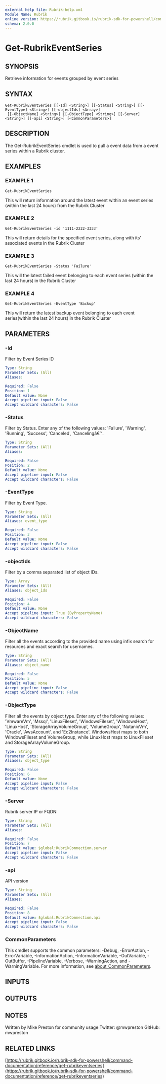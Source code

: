 ```yaml
---
external help file: Rubrik-help.xml
Module Name: Rubrik
online version: https://rubrik.gitbook.io/rubrik-sdk-for-powershell/command-documentation/reference/get-rubrikeventseries
schema: 2.0.0
---
```


# Get-RubrikEventSeries

## SYNOPSIS
Retrieve information for events grouped by event series

## SYNTAX

```
Get-RubrikEventSeries [[-Id] <String>] [[-Status] <String>] [[-EventType] <String>] [[-objectIds] <Array>]
 [[-ObjectName] <String>] [[-ObjectType] <String>] [[-Server] <String>] [[-api] <String>] [<CommonParameters>]
```

## DESCRIPTION
The Get-RubrikEventSeries cmdlet is used to pull a event data from a event series within a Rubrik cluster.

## EXAMPLES

### EXAMPLE 1
```
Get-RubrikEventSeries
```

This will return information around the latest event within an event series (within the last 24 hours) from the Rubrik Cluster

### EXAMPLE 2
```
Get-RubrikEventSeries -id '1111-2222-3333'
```

This will return details for the specified event series, along with its' associated events in the Rubrik Cluster

### EXAMPLE 3
```
Get-RubrikEventSeries -Status 'Failure'
```

This will the latest failed event belonging to each event series (within the last 24 hours) in the Rubrik Cluster

### EXAMPLE 4
```
Get-RubrikEventSeries -EventType 'Backup'
```

This will return the latest backup event belonging to each event series(within the last 24 hours) in the Rubrik Cluster

## PARAMETERS

### -Id
Filter by Event Series ID

```yaml
Type: String
Parameter Sets: (All)
Aliases:

Required: False
Position: 1
Default value: None
Accept pipeline input: False
Accept wildcard characters: False
```

### -Status
Filter by Status.
Enter any of the following values: 'Failure', 'Warning', 'Running', 'Success', 'Canceled', 'Cancelingâ€™.

```yaml
Type: String
Parameter Sets: (All)
Aliases:

Required: False
Position: 2
Default value: None
Accept pipeline input: False
Accept wildcard characters: False
```

### -EventType
Filter by Event Type.

```yaml
Type: String
Parameter Sets: (All)
Aliases: event_type

Required: False
Position: 3
Default value: None
Accept pipeline input: False
Accept wildcard characters: False
```

### -objectIds
Filter by a comma separated list of object IDs.

```yaml
Type: Array
Parameter Sets: (All)
Aliases: object_ids

Required: False
Position: 4
Default value: None
Accept pipeline input: True (ByPropertyName)
Accept wildcard characters: False
```

### -ObjectName
Filter all the events according to the provided name using infix search for resources and exact search for usernames.

```yaml
Type: String
Parameter Sets: (All)
Aliases: object_name

Required: False
Position: 5
Default value: None
Accept pipeline input: False
Accept wildcard characters: False
```

### -ObjectType
Filter all the events by object type.
Enter any of the following values: 'VmwareVm', 'Mssql', 'LinuxFileset', 'WindowsFileset', 'WindowsHost', 'LinuxHost', 'StorageArrayVolumeGroup', 'VolumeGroup', 'NutanixVm', 'Oracle', 'AwsAccount', and 'Ec2Instance'.
WindowsHost maps to both WindowsFileset and VolumeGroup, while LinuxHost maps to LinuxFileset and StorageArrayVolumeGroup.

```yaml
Type: String
Parameter Sets: (All)
Aliases: object_type

Required: False
Position: 6
Default value: None
Accept pipeline input: False
Accept wildcard characters: False
```

### -Server
Rubrik server IP or FQDN

```yaml
Type: String
Parameter Sets: (All)
Aliases:

Required: False
Position: 7
Default value: $global:RubrikConnection.server
Accept pipeline input: False
Accept wildcard characters: False
```

### -api
API version

```yaml
Type: String
Parameter Sets: (All)
Aliases:

Required: False
Position: 8
Default value: $global:RubrikConnection.api
Accept pipeline input: False
Accept wildcard characters: False
```

### CommonParameters
This cmdlet supports the common parameters: -Debug, -ErrorAction, -ErrorVariable, -InformationAction, -InformationVariable, -OutVariable, -OutBuffer, -PipelineVariable, -Verbose, -WarningAction, and -WarningVariable. For more information, see [about_CommonParameters](http://go.microsoft.com/fwlink/?LinkID=113216).

## INPUTS

## OUTPUTS

## NOTES
Written by Mike Preston for community usage
Twitter: @mwpreston
GitHub: mwpreston

## RELATED LINKS

[https://rubrik.gitbook.io/rubrik-sdk-for-powershell/command-documentation/reference/get-rubrikeventseries](https://rubrik.gitbook.io/rubrik-sdk-for-powershell/command-documentation/reference/get-rubrikeventseries)

